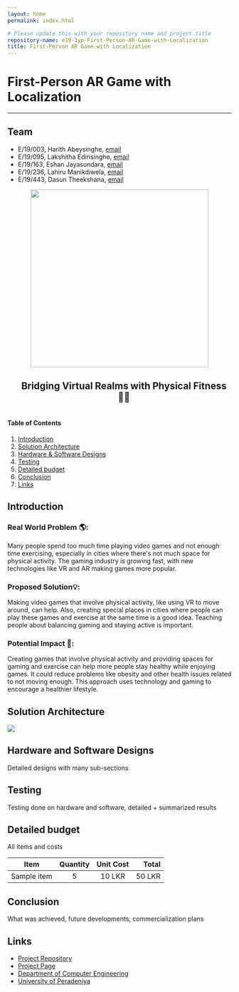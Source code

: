 ```yaml
---
layout: home
permalink: index.html

# Please update this with your repository name and project title
repository-name: e19-3yp-First-Person-AR-Game-with-Localization
title: First-Person AR Game with Localization
---
```


# First-Person AR Game with Localization

---

## Team
-  E/19/003, Harith Abeysinghe, [email](mailto:e19003@eng.pdn.ac.lk)
-  E/19/095, Lakshitha Edirisinghe, [email](mailto:e19095@eng.pdn.ac.lk)
-  E/19/163, Eshan Jayasundara, [email](mailto:e19163@eng.pdn.ac.lk)
-  E/19/236, Lahiru Manikdiwela, [email](mailto:e19236@eng.pdn.ac.lk)
-  E/19/443, Dasun Theekshana, [email](mailto:e19443@eng.pdn.ac.lk)

<div align="center">
  <img src="https://github.com/cepdnaclk/e19-3yp-First-Person-AR-Game-with-Localization/assets/115539769/a8bd3889-4209-419f-a64f-c732ec513473" width="400"/>
  <h2 style="display: inline-block; margin-left: 20px;"> Bridging Virtual Realms with Physical Fitness 🏃‍♂️</h2>
</div>

#### Table of Contents
1. [Introduction](#introduction)
2. [Solution Architecture](#solution-architecture )
3. [Hardware & Software Designs](#hardware-and-software-designs)
4. [Testing](#testing)
5. [Detailed budget](#detailed-budget)
6. [Conclusion](#conclusion)
7. [Links](#links)

## Introduction

### Real World Problem 🌎:

Many people spend too much time playing video games and not enough time exercising, especially in cities where there's not much space for physical activity.
The gaming industry is growing fast, with new technologies like VR and AR making games more popular.

### Proposed Solution💡:

Making video games that involve physical activity, like using VR to move around, can help. Also, creating special places in cities where people can play these games and exercise at the same time is a good idea. Teaching people about balancing gaming and staying active is important.

### Potential Impact 🚀:

Creating games that involve physical activity and providing spaces for gaming and exercise can help more people stay healthy while enjoying games. It could reduce problems like obesity and other health issues related to not moving enough. This approach uses technology and gaming to encourage a healthier lifestyle.


## Solution Architecture
<img src="https://github.com/cepdnaclk/e19-3yp-First-Person-AR-Game-with-Localization/assets/115539769/b533f712-d774-40f1-8ca1-c3a2923909b6"/>

## Hardware and Software Designs

Detailed designs with many sub-sections

## Testing

Testing done on hardware and software, detailed + summarized results

## Detailed budget

All items and costs

| Item          | Quantity  | Unit Cost  | Total  |
| ------------- |:---------:|:----------:|-------:|
| Sample item   | 5         | 10 LKR     | 50 LKR |

## Conclusion

What was achieved, future developments, commercialization plans

## Links

- [Project Repository](https://github.com/cepdnaclk/e19-3yp-First-Person-AR-Game-with-Localization)
- [Project Page](https://cepdnaclk.github.io/e19-3yp-First-Person-AR-Game-with-Localization)
- [Department of Computer Engineering](http://www.ce.pdn.ac.lk/)
- [University of Peradeniya](https://eng.pdn.ac.lk/)

[//]: # (Please refer this to learn more about Markdown syntax)
[//]: # (https://github.com/adam-p/markdown-here/wiki/Markdown-Cheatsheet)
